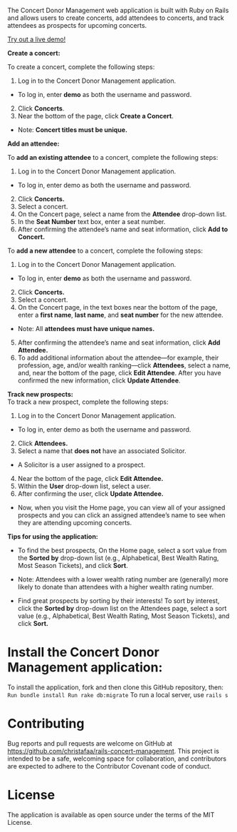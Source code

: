 The Concert Donor Management web application is built with Ruby on Rails and allows users to create concerts, add attendees to concerts, and track attendees as prospects for upcoming concerts.<br />

[Try out a live demo!](https://frozen-dusk-71320.herokuapp.com/)<br />

**Create a concert:**<br />

To create a concert, complete the following steps:<br />

1. Log in to the Concert Donor Management application.
* To log in, enter **demo** as both the username and password.
2. Click **Concerts**.<br />
3. Near the bottom of the page, click **Create a Concert**.
* Note: __Concert titles must be unique.__

**Add an attendee:**<br />

To __add an existing attendee__ to a concert, complete the following steps:<br />

1. Log in to the Concert Donor Management application.
* To log in, enter demo as both the username and password.
2. Click **Concerts.**<br />
3. Select a concert.<br />
4. On the Concert page, select a name from the **Attendee** drop-down list.<br />
5. In the **Seat Number** text box, enter a seat number.<br />
6. After confirming the attendee’s name and seat information, click **Add to Concert.**<br />

To __add a new attendee__ to a concert, complete the following steps:<br />

1. Log in to the Concert Donor Management application.
* To log in, enter **demo** as both the username and password.
2. Click **Concerts.**<br />
3. Select a concert.<br />
4. On the Concert page, in the text boxes near the bottom of the page, enter a **first name**, **last name**, and **seat number** for the new attendee.
* Note: All __attendees must have unique names.__
5. After confirming the attendee’s name and seat information, click **Add Attendee.**<br />
6. To add additional information about the attendee—for example, their profession, age, and/or wealth ranking—click **Attendees**, select a name, and, near the bottom of the page, click **Edit Attendee**. After you have confirmed the new information, click **Update Attendee**.<br />

**Track new prospects:**<br />
To track a new prospect, complete the following steps:<br />
1. Log in to the Concert Donor Management application.
* To log in, enter demo as both the username and password.
2. Click **Attendees.**
3. Select a name that __does not__ have an associated Solicitor.
* A Solicitor is a user assigned to a prospect.
4. Near the bottom of the page, click **Edit Attendee.**<br />
5. Within the **User** drop-down list, select a user.<br />
6. After confirming the user, click **Update Attendee.**
* Now, when you visit the Home page, you can view all of your assigned prospects and you can click an assigned attendee’s name to see when they are attending upcoming concerts.

**Tips for using the application:**<br />
* To find the best prospects, On the Home page, select a sort value from the **Sorted by** drop-down list (e.g., Alphabetical, Best Wealth Rating, Most Season Tickets), and click **Sort**.
* Note: Attendees with a lower wealth rating number are (generally) more likely to donate than attendees with a higher wealth rating number.

* Find great prospects by sorting by their interests! To sort by interest, click the **Sorted by** drop-down list on the Attendees page, select a sort value (e.g., Alphabetical, Best Wealth Rating, Most Season Tickets), and click **Sort.**<br />

# Install the Concert Donor Management application:
To install the application, fork and then clone this GitHub repository, then: `Run bundle install Run rake db:migrate`
To run a local server, use `rails s`

# Contributing
Bug reports and pull requests are welcome on GitHub at https://github.com/christafaa/rails-concert-management. This project is intended to be a safe, welcoming space for collaboration, and contributors are expected to adhere to the Contributor Covenant code of conduct.

# License
The application is available as open source under the terms of the MIT License.
